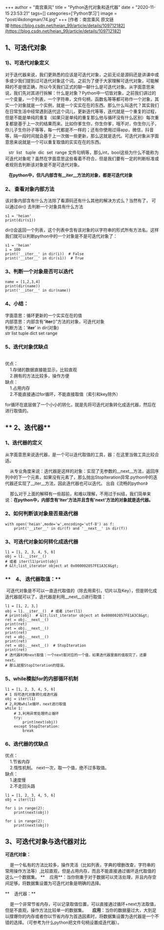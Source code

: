+++
author = "南宫乘风"
title = "Python迭代对象和迭代器"
date = "2020-11-15 23:53:21"
tags=[]
categories=['Python学习']
image = "post/4kdongman/74.jpg"
+++
[作者：南宫乘风   原文链接:https://blog.csdn.net/heian_99/article/details/109712182](https://blog.csdn.net/heian_99/article/details/109712182)

## **1、可迭代对象**

### **1)、可迭代对象定义**

对于迭代器来说，我们更熟悉的应该是可迭代对象，之前无论是源码还是讲课中或多或少我们提到过可迭代对象这个词。之前为了便于大家理解可迭代对象，可能解释的不是很正确，所以今天我们正式的聊一聊什么是可迭代对象。从字面意思来说，我们先对其进行拆解：什么是对象？Python中一切皆对象，之前我们讲过的一个变量，一个列表，一个字符串，文件句柄，函数名等等都可称作一个对象，其实一个对象就是一个实例，就是一个实实在在的东西。那么什么叫迭代？其实我们在日常生活中经常遇到迭代这个词儿，更新迭代等等，迭代就是一个重复的过程，但是不能是单纯的重复（如果只是单纯的重复那么他与循环没有什么区别）每次重复都是基于上一次的结果而来。比如你爹生你，你生你爹，哦不对，你生你儿子，你儿子生你孙子等等，每一代都是不一样的；还有你使用过得app，微信，抖音等，隔一段时间就会基于上一次做一些更新，那么这就是迭代。可迭代对象从字面意思来说就是一个可以重复取值的实实在在的东西。

   str  list   tuple  dic  set  range 文件句柄等，那么int，bool这些为什么不能称为可迭代对象呢？虽然在字面意思这些看着不符合，但是我们要有一定的判断标准或者规则去判断该对象是不是可迭代对象。

   **在python中，但凡内部含有__iter__方法的对象，都是可迭代对象**

### **2、 查看对象内部方法**

该对象内部含有什么方法除了看源码还有什么其他的解决方式么？当然有了， 可以通过dir() 去判断一个对象具有什么方法

```
s1 = 'heian'
print(dir(s1))
```

dir()会返回一个列表，这个列表中含有该对象的以字符串的形式所有方法名。这样我们就可以判断python中的一个对象是不是可迭代对象了：

```
s1 = 'heian'
i = 100
print('__iter__' in dir(i))  # False
print('__iter__' in dir(s1))  # True
```

### **3、判断一个对象是否可以迭代**

```
name = [1,2,3,4]
print(dir(name))
print('__iter__' in dir(name))
```

### **4、小结**：

>  
 字面意思：循环更新的一个实实在在的值<br> 内部意思：内部含有“__iter__()”方法的对象，可迭代对象<br> 判断方法：'__iter__' in dir(对象)<br> str list tuple dict set range 


### 5、迭代对象优缺点

>  
 <br> 优点：<br>     1.存储的数据直接能显示，比较直观<br>     2.拥有的方法比较多，操作方便<br> 缺点：<br>     1.占用内存<br>     2.不能直接通过for循环，不能直接取值（索引和key除外） 


for循环在底层做了一个小小的转化，就是先将可迭代对象转化成迭代器，然后在进行取值的。

## ** 2、迭代器**

### **1、迭代器的定义**

从字面意思来说迭代器，是一个可以迭代取值的工具，器：在这里当做工具比较合适。

    从专业角度来说：迭代器是这样的对象：实现了无参数的__next__方法，返回序列中的下一个元素，如果没有元素了，那么抛出StopIteration异常.python中的迭代器还实现了__iter__方法，因此迭代器也可以迭代。 出自《流畅的python》

    那么对于上面的解释有一些超前，和难以理解，不用过于纠结，我们简单来说：**在python中，内部含有'__Iter__'方法并且含有'__next__'方法的对象就是迭代器。**

### 2、**如何判断该对象是否是迭代器**

```
with open('heian',mode='w',encoding='utf-8') as f:
    print('__iter__' in dir(f) and '__next__' in dir(f))
```

### 3、**可迭代对象如何转化成迭代器**

```
l1 = [1, 2, 3, 4, 5, 6]
obj = l1.__iter__() 
# 或者 iter(l1)print(obj) 
# &lt;list_iterator object at 0x000002057FE1A3C8&gt;
```

### **　4、 迭代器取值：**

 可迭代对象是不可以一直迭代取值的（除去用索引，切片以及Key），但是转化成迭代器就可以了，迭代器是利用__next__()进行取值：

```
l1 = [1, 2, 3,]
obj = l1.__iter__()  # 或者 iter(l1)
# print(obj)  # &lt;list_iterator object at 0x000002057FE1A3C8&gt;
ret = obj.__next__()
print(ret)
ret = obj.__next__()
print(ret)
ret = obj.__next__()
print(ret)
ret = obj.__next__()  # StopIteration
print(ret)
# 迭代器利用next取值：一个next取对应的一个值，如果迭代器里面的值取完了，还要next，
# 那么就报StopIteration的错误。
```

### 5、**while模拟for的内部循环机制**

```
l1 = [1, 2, 3, 4, 5, 6]
# 1 将可迭代对象转化成迭代器
obj = iter(l1)
# 2,利用while循环，next进行取值
while 1:
    # 3,利用异常处理终止循环
    try:
        print(next(obj))
    except StopIteration:
        break
```

### 6、迭代器的优缺点

>  
 优点：<br>     1.节省内存<br>     2.惰性机制。 next一次，取一个值，绝不过多取值。​<br> 缺点：<br>     1.速度慢<br>     2.不走回头路 


```
l1 = [1, 2, 3, 4, 5, 6]
obj = iter(l1)

for i in range(2):
    print(next(obj))

for i in range(2):
    print(next(obj))
```

## 3、**可迭代对象与迭代器对比**

**可迭代对象：**

>  
     是一个私有的方法比较多，操作灵活（比如列表，字典的增删改查，字符串的常用操作方法等）,比较直观，但是占用内存，而且不能直接通过循环迭代取值的这么一个数据集。 
 **    应用**：当你侧重于对于数据可以灵活处理，并且内存空间足够，将数据集设置为可迭代对象是明确的选择。 


**    迭代器：**

>  
     是一个非常节省内存，可以记录取值位置，可以直接通过循环+next方法取值，但是不直观，操作方法比较单一的数据集。 
     **应用**：当你的数据量过大，大到足以撑爆你的内存或者你以节省内存为首选因素时，将数据集设置为迭代器是一个不错的选择。（可参考为什么python把文件句柄设置成迭代器）。 


 
